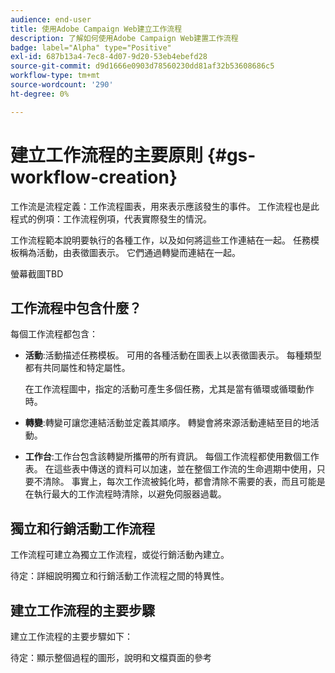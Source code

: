 ```yaml
---
audience: end-user
title: 使用Adobe Campaign Web建立工作流程
description: 了解如何使用Adobe Campaign Web建置工作流程
badge: label="Alpha" type="Positive"
exl-id: 687b13a4-7ec8-4d07-9d20-53eb4ebefd28
source-git-commit: d9d1666e0903d78560230dd81af32b53608686c5
workflow-type: tm+mt
source-wordcount: '290'
ht-degree: 0%

---
```



# 建立工作流程的主要原則 {#gs-workflow-creation}

工作流是流程定義：工作流程圖表，用來表示應該發生的事件。 工作流程也是此程式的例項：工作流程例項，代表實際發生的情況。

工作流程範本說明要執行的各種工作，以及如何將這些工作連結在一起。 任務模板稱為活動，由表徵圖表示。 它們通過轉變而連結在一起。

螢幕截圖TBD

## 工作流程中包含什麼？

每個工作流程都包含：

* **活動**:活動描述任務模板。 可用的各種活動在圖表上以表徵圖表示。 每種類型都有共同屬性和特定屬性。

   在工作流程圖中，指定的活動可產生多個任務，尤其是當有循環或循環動作時。

* **轉變**:轉變可讓您連結活動並定義其順序。 轉變會將來源活動連結至目的地活動。

* **工作台**:工作台包含該轉變所攜帶的所有資訊。 每個工作流程都使用數個工作表。 在這些表中傳送的資料可以加速，並在整個工作流的生命週期中使用，只要不清除。 事實上，每次工作流被鈍化時，都會清除不需要的表，而且可能是在執行最大的工作流程時清除，以避免伺服器過載。

## 獨立和行銷活動工作流程

工作流程可建立為獨立工作流程，或從行銷活動內建立。

待定：詳細說明獨立和行銷活動工作流程之間的特異性。

## 建立工作流程的主要步驟

建立工作流程的主要步驟如下：

待定：顯示整個過程的圖形，說明和文檔頁面的參考
